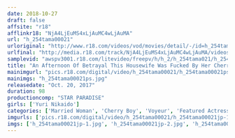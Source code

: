 ```yaml
---
date: 2018-10-27
draft: false
affsite: "r18"
afflinkr18: "NjA4LjEuMS4xLjAuMC4wLjAuMA"
url: "h_254tama00021"
urloriginal: "http://www.r18.com/videos/vod/movies/detail/-/id=h_254tama00021"
urlfinal: "http://media.r18.com/track/NjA4LjEuMS4xLjAuMC4wLjAuMA/videos/vod/movies/detail/-/id=h_254tama00021"
samplevid: "awspv3001.r18.com/litevideo/freepv/h/h_2/h_254tama021/h_254tama021_dmb_w.mp4"
title: "An Afternoon Of Betrayal This Housewife Was Fucked By Her Cherry Boy Otaku Nephew Yuri Nikaido"
mainimgurl: "pics.r18.com/digital/video/h_254tama00021/h_254tama00021ps.jpg"
mainimgs: "h_254tama00021ps.jpg"
releasedate: "Oct. 20, 2017"
duration: 98
productioncomp: "STAR PARADISE"
girls: ['Yuri Nikaido']
categories: ['Married Woman', 'Cherry Boy', 'Voyeur', 'Featured Actress', 'Cheating Wife', 'Hi-Def']
imgurls: ['pics.r18.com/digital/video/h_254tama00021/h_254tama00021jp-1.jpg', 'pics.r18.com/digital/video/h_254tama00021/h_254tama00021jp-2.jpg', 'pics.r18.com/digital/video/h_254tama00021/h_254tama00021jp-3.jpg', 'pics.r18.com/digital/video/h_254tama00021/h_254tama00021jp-4.jpg', 'pics.r18.com/digital/video/h_254tama00021/h_254tama00021jp-5.jpg', 'pics.r18.com/digital/video/h_254tama00021/h_254tama00021jp-6.jpg', 'pics.r18.com/digital/video/h_254tama00021/h_254tama00021jp-7.jpg', 'pics.r18.com/digital/video/h_254tama00021/h_254tama00021jp-8.jpg', 'pics.r18.com/digital/video/h_254tama00021/h_254tama00021jp-9.jpg', 'pics.r18.com/digital/video/h_254tama00021/h_254tama00021jp-10.jpg', 'pics.r18.com/digital/video/h_254tama00021/h_254tama00021jp-11.jpg', 'pics.r18.com/digital/video/h_254tama00021/h_254tama00021jp-12.jpg', 'pics.r18.com/digital/video/h_254tama00021/h_254tama00021jp-13.jpg', 'pics.r18.com/digital/video/h_254tama00021/h_254tama00021jp-14.jpg', 'pics.r18.com/digital/video/h_254tama00021/h_254tama00021jp-15.jpg', 'pics.r18.com/digital/video/h_254tama00021/h_254tama00021jp-16.jpg', 'pics.r18.com/digital/video/h_254tama00021/h_254tama00021jp-17.jpg', 'pics.r18.com/digital/video/h_254tama00021/h_254tama00021jp-18.jpg', 'pics.r18.com/digital/video/h_254tama00021/h_254tama00021jp-19.jpg', 'pics.r18.com/digital/video/h_254tama00021/h_254tama00021jp-20.jpg']
imgs: ['h_254tama00021jp-1.jpg', 'h_254tama00021jp-2.jpg', 'h_254tama00021jp-3.jpg', 'h_254tama00021jp-4.jpg', 'h_254tama00021jp-5.jpg', 'h_254tama00021jp-6.jpg', 'h_254tama00021jp-7.jpg', 'h_254tama00021jp-8.jpg', 'h_254tama00021jp-9.jpg', 'h_254tama00021jp-10.jpg', 'h_254tama00021jp-11.jpg', 'h_254tama00021jp-12.jpg', 'h_254tama00021jp-13.jpg', 'h_254tama00021jp-14.jpg', 'h_254tama00021jp-15.jpg', 'h_254tama00021jp-16.jpg', 'h_254tama00021jp-17.jpg', 'h_254tama00021jp-18.jpg', 'h_254tama00021jp-19.jpg', 'h_254tama00021jp-20.jpg']
---
```

